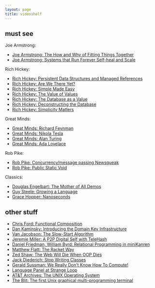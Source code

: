 ```yaml
---
layout: page
title: videoshelf
---
```


## must see

Joe Armstrong:

* [Joe Armstrong: The How and Why of Fitting Things Together](https://www.youtube.com/watch?v=ed7A7r6DBsM)
* [Joe Armstrong: Systems that Run Forever Self-heal and Scale](http://www.infoq.com/presentations/self-heal-scalable-system)

Rich Hickey:

* [Rich Hickey: Persistent Data Structures and Managed References](http://www.infoq.com/presentations/Value-Identity-State-Rich-Hickey)
* [Rich Hickey: Are We There Yet?](http://www.infoq.com/presentations/Are-We-There-Yet-Rich-Hickey)
* [Rich Hickey: Simple Made Easy](http://www.infoq.com/presentations/Simple-Made-Easy)
* [Rich Hickey: The Value of Values](http://www.infoq.com/presentations/Value-Values)
* [Rich Hickey: The Database as a Value](http://www.infoq.com/presentations/Datomic-Database-Value)
* [Rich Hickey: Deconstructing the Database](http://www.infoq.com/presentations/Deconstructing-Database)
* [Rich Hickey: Simplicity Matters](https://www.youtube.com/watch?v=rI8tNMsozo0)

Great Minds:

* [Great Minds: Richard Feynman](https://www.youtube.com/watch?v=JIJw3OLB9sI)
* [Great Minds: Nikola Tesla](https://www.youtube.com/watch?v=pPnGvjmIgZA)
* [Great Minds: Alan Turing](https://www.youtube.com/watch?v=Btqro3544p8)
* [Great Minds: Ada Lovelace](https://www.youtube.com/watch?v=uBbVbqRvqTM)

Rob Pike:

* [Rob Pike: Concurrency/message passing Newsqueak](https://www.youtube.com/watch?v=hB05UFqOtFA)
* [Rob Pike: Public Static Void](https://www.youtube.com/watch?v=5kj5ApnhPAE)

Classics:

* [Douglas Engelbart: The Mother of All Demos](https://www.youtube.com/watch?v=yJDv-zdhzMY)
* [Guy Steele: Growing a Language](https://www.youtube.com/watch?v=_ahvzDzKdB0)
* [Grace Hopper: Nanoseconds](https://www.youtube.com/watch?v=JEpsKnWZrJ8)

## other stuff

* [Chris Ford: Functional Composition](http://www.infoq.com/presentations/music-functional-language)
* [Dan Kaminsky: Introducing the Domain Key Infrastructure](https://www.youtube.com/watch?v=lo5utZoWEgo)
* [Van Jacobson: The Slow-Start Algorithm](https://www.youtube.com/watch?v=QP4A6L7CEqA)
* [Jeremie Miller: A P2P Digital Self with TeleHash](http://www.infoq.com/presentations/A-P2P-Digital-Self-with-TeleHash)
* [Daniel Friedman, William Byrd: Relational Programming in miniKanren](http://www.infoq.com/presentations/miniKanren)
* [Matthew Flatt: The Racket Way](http://www.infoq.com/presentations/Racket)
* [Zed Shaw: The Web Will Die When OOP Dies](https://vimeo.com/43380467)
* [Jack Diederich: Stop Writing Classes](https://www.youtube.com/watch?v=o9pEzgHorH0)
* [Gerald Sussman: We Really Don't Know How To Compute!](http://www.infoq.com/presentations/We-Really-Dont-Know-How-To-Compute)
* [Language Panel at Strange Loop](http://www.infoq.com/presentations/Language-Panel)
* [AT&T Archives: The UNIX Operating System](https://www.youtube.com/watch?v=tc4ROCJYbm0)
* [The Blit: The first Unix graphical multi-programming terminal](https://www.youtube.com/watch?v=emh22gT5e9k)
